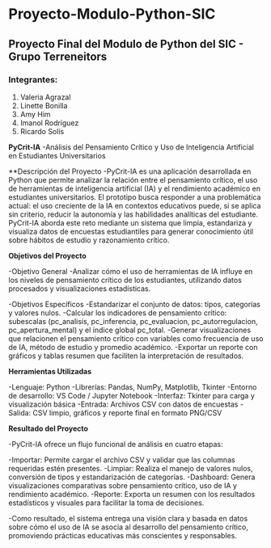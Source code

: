 # Proyecto-Modulo-Python-SIC
## Proyecto Final del Modulo de Python del SIC - Grupo Terreneitors

### Integrantes:
1. Valeria Agrazal
2. Linette Bonilla
3. Amy Him
4. Imanol Rodríguez
5. Ricardo Solís

**PyCrit-IA**
-Análisis del Pensamiento Crítico y Uso de Inteligencia Artificial en Estudiantes Universitarios

**Descripción del Proyecto
-PyCrit-IA es una aplicación desarrollada en Python que permite analizar la relación entre el pensamiento crítico, el uso de herramientas de inteligencia artificial (IA) y el rendimiento académico en estudiantes universitarios.
El prototipo busca responder a una problemática actual: el uso creciente de la IA en contextos educativos puede, si se aplica sin criterio, reducir la autonomía y las habilidades analíticas del estudiante. PyCrit-IA aborda este reto mediante un sistema que limpia, estandariza y visualiza datos de encuestas estudiantiles para generar conocimiento útil sobre hábitos de estudio y razonamiento crítico.

**Objetivos del Proyecto**

-Objetivo General
 -Analizar cómo el uso de herramientas de IA influye en los niveles de pensamiento crítico de los estudiantes, utilizando datos procesados y visualizaciones estadísticas.

-Objetivos Específicos
 -Estandarizar el conjunto de datos: tipos, categorías y valores nulos.
 -Calcular los indicadores de pensamiento crítico: subescalas (pc_analisis, pc_inferencia, pc_evaluacion, pc_autorregulacion, pc_apertura_mental) y el índice global pc_total.
 -Generar visualizaciones que relacionen el pensamiento crítico con variables como frecuencia de uso de IA, método de estudio y promedio académico.
 -Exportar un reporte con gráficos y tablas resumen que faciliten la interpretación de resultados.

**Herramientas Utilizadas**

-Lenguaje: Python 
-Librerías: Pandas, NumPy, Matplotlib, Tkinter
-Entorno de desarrollo: VS Code / Jupyter Notebook
-Interfaz: Tkinter para carga y visualización básica
-Entrada: Archivos CSV con datos de encuestas
-Salida: CSV limpio, gráficos y reporte final en formato PNG/CSV

 **Resultado del Proyecto**

-PyCrit-IA ofrece un flujo funcional de análisis en cuatro etapas:

 -Importar: Permite cargar el archivo CSV y validar que las columnas requeridas estén presentes.
 -Limpiar: Realiza el manejo de valores nulos, conversión de tipos y estandarización de categorías.
 -Dashboard: Genera visualizaciones comparativas sobre pensamiento crítico, uso de IA y rendimiento académico.
 -Reporte: Exporta un resumen con los resultados estadísticos y visuales para facilitar la toma de decisiones.

-Como resultado, el sistema entrega una visión clara y basada en datos sobre cómo el uso de IA se asocia al desarrollo del pensamiento crítico, promoviendo prácticas educativas más conscientes y responsables.

